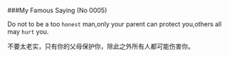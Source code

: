 ###My Famous Saying (No 0005)

Do not to be a too `honest` man,only your parent can protect you,others all may `hurt` you.

不要太老实，只有你的父母保护你，除此之外所有人都可能伤害你。